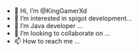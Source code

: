 - 👋 Hi, I’m @KingGamerXd
- 👀 I’m interested in spigot development...
- 🌱 I’m Java developer ...
- 💞️ I’m looking to collaborate on ...
- 📫 How to reach me ...

<!---
KingGamerXd/KingGamerXd is a ✨ special ✨ repository because its `README.md` (this file) appears on your GitHub profile.
You can click the Preview link to take a look at your changes.
--->
